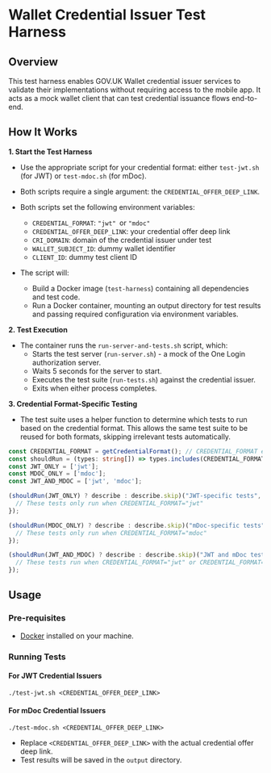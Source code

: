 # Wallet Credential Issuer Test Harness

## Overview

This test harness enables GOV.UK Wallet credential issuer services to validate their implementations without requiring access to the mobile app. It acts as a mock wallet client that can test credential issuance flows end-to-end.

## How It Works

**1. Start the Test Harness**
- Use the appropriate script for your credential format: either `test-jwt.sh` (for JWT) or `test-mdoc.sh` (for mDoc).
- Both scripts require a single argument: the `CREDENTIAL_OFFER_DEEP_LINK`.
- Both scripts set the following environment variables:
  - `CREDENTIAL_FORMAT`: `"jwt" `or `"mdoc"`
  - `CREDENTIAL_OFFER_DEEP_LINK`: your credential offer deep link
  - `CRI_DOMAIN`: domain of the credential issuer under test
  - `WALLET_SUBJECT_ID`: dummy wallet identifier
  - `CLIENT_ID`: dummy test client ID

- The script will:
   - Build a Docker image (`test-harness`) containing all dependencies and test code. 
   - Run a Docker container, mounting an output directory for test results and passing required configuration via environment variables.

**2. Test Execution**
- The container runs the `run-server-and-tests.sh` script, which:
   - Starts the test server (`run-server.sh`) - a mock of the One Login authorization server. 
   - Waits 5 seconds for the server to start. 
   - Executes the test suite (`run-tests.sh`) against the credential issuer. 
   - Exits when either process completes.

**3. Credential Format-Specific Testing**
- The test suite uses a helper function to determine which tests to run based on the credential format. This allows the same test suite to be reused for both formats, skipping irrelevant tests automatically.


```typescript
const CREDENTIAL_FORMAT = getCredentialFormat(); // CREDENTIAL_FORMAT environment variable
const shouldRun = (types: string[]) => types.includes(CREDENTIAL_FORMAT);
const JWT_ONLY = ['jwt'];
const MDOC_ONLY = ['mdoc'];
const JWT_AND_MDOC = ['jwt', 'mdoc'];

(shouldRun(JWT_ONLY) ? describe : describe.skip)("JWT-specific tests", () => {
  // These tests only run when CREDENTIAL_FORMAT="jwt"
});

(shouldRun(MDOC_ONLY) ? describe : describe.skip)("mDoc-specific tests", () => {
  // These tests only run when CREDENTIAL_FORMAT="mdoc"
});

(shouldRun(JWT_AND_MDOC) ? describe : describe.skip)("JWT and mDoc tests", () => {
  // These tests run when CREDENTIAL_FORMAT="jwt" or CREDENTIAL_FORMAT="mdoc"
});
```
## Usage

### Pre-requisites

- [Docker](https://docs.docker.com/get-docker/) installed on your machine.

### Running Tests

#### For JWT Credential Issuers

```
./test-jwt.sh <CREDENTIAL_OFFER_DEEP_LINK>
```

#### For mDoc Credential Issuers

```
./test-mdoc.sh <CREDENTIAL_OFFER_DEEP_LINK>
```

- Replace `<CREDENTIAL_OFFER_DEEP_LINK>` with the actual credential offer deep link.
- Test results will be saved in the `output` directory.
